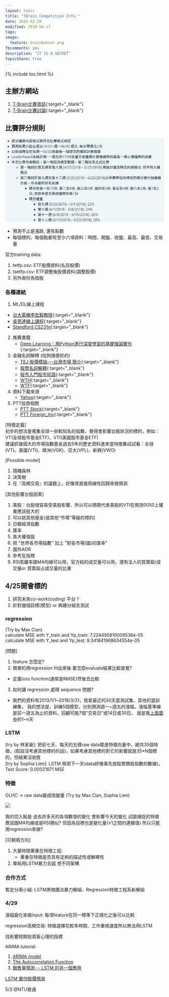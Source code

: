 ```yaml
---
layout: topic
title: "TBrain Competition Info."
date: 2018-02-28
modified: 2018-04-17
tags:
image:
  feature: brainbanner.png
fbcomments: yes
description: "IT IS A SECRET"
TopicShare: true
---
```


{% include toc.html %}

## 主辦方網站

1. [T-Brain比賽資訊](https://tbrain.trendmicro.com.tw/Competitions/Details/2){:target="_blank"}<br>
2. [T-Brain比賽討論](https://tbrain.trendmicro.com.tw/Discussion/Forum_3){:target="_blank"}


## 比賽評分規則

<img src="../../../images/T/rules.jpg">

* 預測不止是漲跌, 還有點數
* 每個標的、每個點都有至少六項資料：時間、開盤、收盤、最高、最低、交易量

官方training data:

1. tetfp.csv: ETF股價資料(名目股價)
2. taetfp.csv: ETF調整後股價資料(調整股價)
3. 另外兩份為個股

### 各種連結

1.  ML/DL線上課程
   * [台大電機李宏毅教授](https://www.youtube.com/watch?v=xCGidAeyS4M&list=PLJV_el3uVTsPy9oCRY30oBPNLCo89yu49&index=30){:target="_blank"}
   * [吳恩達線上課程](https://www.youtube.com/playlist?list=PLBAGcD3siRDittPwQDGIIAWkjz-RucAc7){:target="_blank"}
   * [Standford CS231n](https://www.youtube.com/watch?v=iX5V1WpxxkY){:target="_blank"}
2. 推薦書籍
   *  [Deep Learning｜用Python進行深度學習的基礎理論實作 ](https://www.tenlong.com.tw/products/9789864764846){:target="_blank"}
3. 金融名詞解釋 (估狗隨便抓的)
   * [TEJ 股價模組──台灣市場 簡介](https://www.tej.com.tw/webtej/doc/wprcd.htm){:target="_blank"}
   * [股票名詞解釋](http://blog.xuite.net/auster.lai/twblog/123091930-股票名詞解釋){:target="_blank"}
   * [股市入門股市術語](https://goose168.com/股市入門股市術語看久了就成為常識/){:target="_blank"}
   * [WTH](http://hclovenote.blogspot.tw/2017/11/2017-11-26.html){:target="_blank"}
   * [WTF](http://ey90223.pixnet.net/blog/post/278439808-%E8%AA%8D%E8%AD%98%E6%AD%A3%E5%90%91%E5%8F%8D%E5%90%91%E6%A7%93%E6%A1%BFetf){:target="_blank"}
4. 資料下載來源
   * [Yahoo](https://finance.yahoo.com/quote/vt/history?ltr=1){:target="_blank"}
5. PTT投資相關
   * [PTT Stock](https://www.ptt.cc/man/Stock/index.html){:target="_blank"}
   * [PTT Foreign_Inv](https://www.ptt.cc/man/Foreign_Inv/index.html){:target="_blank"}



[特徵定義]
<br>初步的想法是蒐集全球一些較知名的指數、覺得會影響台股狀況的標的，例如：VT(全球股市基金ETF)、VTI(美國股市基金ETF)
<br>建議抓幾個大的市場指數基金過去5年的歷史資料進來當特徵集試試看：全球(VT)、美國(VTI)、歐洲(VGK)、亞太(VPL)、新興(VWO)

[Possible model]

1. 隨機森林
2. 決策樹
3. 在『高頻交易』的議題上，好像常直接用線性回歸來做預測

[其他影響台股因素]

1. 美股：台股很容易受美股影響、所以可以預期代表美股的VTI在預測0050上權重應該挺大的
2. 可以挑其他基金(或其他"市場"等級的標的)
3. 日韓經濟指數
4. 匯率
5. 各大權值股
6. 把 "世界各市場指數" 加上 "對各市場(國)的匯率"
7. 國外ADR
8. 參考反指標
9. RSI乖離率跟MA均線可以用，官方給的成交量可以用，還有法人的買賣超/成交量or 買賣超占成交量的比重

## 4/25開會標的

1. 研究未來co-work(coding) 平台？
2. 針對幾個目標(模型) or 興趣分組去測試

### regression
(Try by Max Cian)
<br>calculate MSE with Y_train and Yp_train:  7.224495810008536e-05
<br>calculate MSE with Y_test and Yp_test:  9.341841968634554e-05

[問題]

1. feature 怎麼定?
2. 簡單的用regression  fit出來後  要怎麼evaluate結果比較直覺?
  * 定義loss function(通常是RMSE)然後去比較
3. 如何讓 regression 處理 sequence 問題?
  * 我們的資料有2013/1/1~2018/3/31，我拿最近的30天當測試集，其他的當訓練集，
我的想法是，訓練5個模型，分別預測週一~週五的漲幅，漲幅基準線是前一週五為止的資料，回顧可能7個"交易日"或14日或30日，
就是我[上面圖中](../../images/T/OLHC.png)的1~n天

### LSTM

[try by 林家豪]: 把前七天、每天的五樣raw data擺進特徵向量中，總共35個特徵，(假設沒考慮其他標的的話)，如果考慮其他標的對它的影響就是35*N個標的，但結果沒收斂
<br>[try by Sophia Lien]: LSTM 預測下一天(data好像事先放股票類股指數的數據)，Test Score: 0.00021671 MSE

### 特徵

OLHC → raw data變成改變量 (Try by Max Cian, Sophia Lien)

<img src="../../images/T/OLHC.png" width="350">

我的切入點是  過去許多天的各項數值的變化  會影響今天的變化 試圖捕捉的特徵  應該跟MA均線或是RSI類似?
但因為目標也是變化量(±1之間的連續值)  所以只能用regression來做?

[可朝兩方向]

1. 大量時間著重在特徵工程:
   * 著重在特徵是否具有足夠的描述性或解釋性
2. 單純用LSTM暴力去姐 想不同架構

### 合作方式

暫定分兩小組: LSTM黑暗魔法暴力解組、Regression特徵工程系新解組


### 4/29

漲幅變化率做input: 每項feature在同一標準下正規化之後可以比較

regression高頻交易: 特徵選擇花較多時間、工作重視速度所以無法用LSTM

找影響短期投資客心理的指標

ARIMA tutorial:

1. [ARIMA model](https://people.duke.edu/~rnau/411arim2.htm)
1. [The Autocorrelation Function](https://www.alanzucconi.com/2016/06/06/autocorrelation-function/)
2. [銷售量預測 -- LSTM 的另一個應用](https://ithelp.ithome.com.tw/articles/10195400?sc=iThelpR)

[LSTM 實作股價預測](https://www.finlab.tw/用深度學習幫你解析K線圖！/)






5/3 @NTU普通
